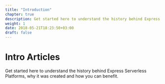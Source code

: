 ```yaml
---
title: "Introduction"
chapter: true
description: Get started here to understand the history behind Express Serverless Platforms, why it was created and how you can benefit.
weight: 1
date: 2018-05-21T18:23:50+03:00
draft: false
---
```


# Intro Articles

Get started here to understand the history behind Express Serverless Platforms, why it was created and how you can benefit.
